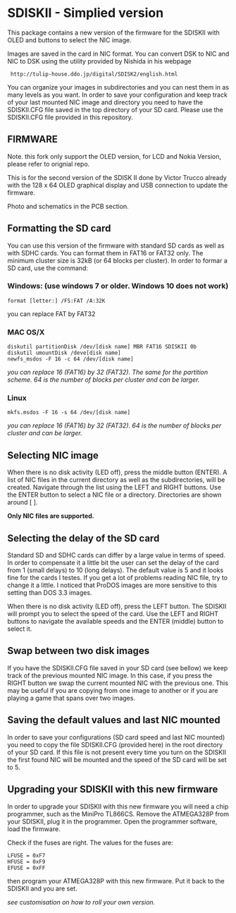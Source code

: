 # SDISKII - Simplied version

This package contains a new version of the firmware for the SDISKII with OLED and
buttons to select the NIC image.

Images are saved in the card in NIC format. You can convert DSK to NIC and NIC to DSK
using the utility provided by Nishida in his webpage

     http://tulip-house.ddo.jp/digital/SDISK2/english.html

You can organize your images in subdirectories and you can nest them in as many levels
as you want. In order to save your configuration and keep track of your last mounted
NIC image and directory you need to have the SDISKII.CFG file saved in the top directory
of your SD card. Please use the SDISKII.CFG file provided in this repository.

## FIRMWARE

Note. this fork only support the OLED version, for LCD and Nokia Version, please refer to orignial repo.

  This is for the second version of the SDISK II done by Victor Trucco already with the
  128 x 64 OLED graphical display and USB connection to update the firmware.

  Photo and schematics in the PCB section.

## Formatting the SD card

You can use this version of the firmware with standard SD cards as well as with SDHC
cards. You can format them in FAT16 or FAT32 only. The minimum cluster size is 32kB
(or 64 blocks per cluster). In order to formar a SD card, use the command:

### Windows: (use windows 7 or older. Windows 10 does not work)

    format [letter:] /FS:FAT /A:32K

  you can replace FAT by FAT32

### MAC OS/X

    diskutil partitionDisk /dev/[disk name] MBR FAT16 SDISKII 0b
    diskutil umountDisk /deve[disk name]
    newfs_msdos -F 16 -c 64 /dev/[disk name]

*you can replace 16 (FAT16) by 32 (FAT32). The same for the partition scheme.
64 is the number of blocks per cluster and can be larger.*

### Linux

    mkfs.msdos -F 16 -s 64 /dev/[disk name]

*you can replace 16 (FAT16) by 32 (FAT32). 64 is the number of blocks per cluster and can be larger.*

## Selecting NIC image

When there is no disk activity (LED off), press the middle button (ENTER). A list
of NIC files in the current directory as well as the subdirectories, will be created.
Navigate through the list using the LEFT and RIGHT buttons. Use the ENTER button to
select a NIC file or a directory. Directories are shown around [ ].

**Only NIC files are supported.**

## Selecting the delay of the SD card

Standard SD and SDHC cards can differ by a large value in terms of speed. In order
to compensate it a little bit the user can set the delay of the card from 1 (small delays)
to 10 (long delays). The default value is 5 and it looks fine for the cards I testes.
If you get a lot of problems reading NIC file, try to change it a little. I noticed
that ProDOS images are more sensitive to this setting than DOS 3.3 images.

When there is no disk activity (LED off), press the LEFT button. The SDISKII will
prompt you to select the speed of the card. Use the LEFT and RIGHT buttons to
navigate the available speeds and the ENTER (middle) button to select it.

## Swap between two disk images

If you have the SDISKII.CFG file saved in your SD card (see bellow) we keep track of the
previous mounted NIC image. In this case, if you press the RIGHT button we swap the current
mounted NIC with the previous one. This may be useful if you are copying from one image to
another or if you are playing a game that spans over two images.

## Saving the default values and last NIC mounted

In order to save your configurations (SD card speed and last NIC mounted) you need
to copy the file SDISKII.CFG (provided here) in the root directory of your SD card.
If this file is not present every time you turn on the SDISKII the first found NIC
will be mounted and the speed of the SD card will be set to 5.

## Upgrading your SDISKII with this new firmware

In order to upgrade your SDISKII with this new firmware you will need a chip programmer, such
as the MiniPro TL866CS. Remove the ATMEGA328P from your SDISKII, plug it in the programmer.
Open the programmer software, load the firmware.

Check if the fuses are right. The values for the fuses are:

    LFUSE = 0xF7
    HFUSE = 0xF9
    EFUSE = 0xFF

then program your ATMEGA328P with this new firmware. Put it back to the SDISKII and you are set.

*see customisation on how to roll your own version.*
